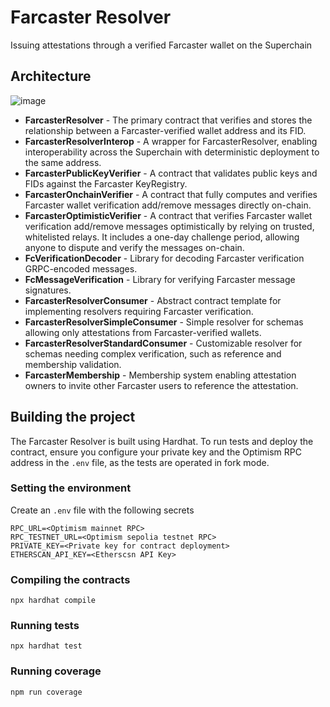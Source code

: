 # Farcaster Resolver

Issuing attestations through a verified Farcaster wallet on the Superchain

## Architecture

![image](https://github.com/user-attachments/assets/ef0e9c34-c459-41dc-bd36-87ad747e0bb6)

- **FarcasterResolver** - The primary contract that verifies and stores the relationship between a Farcaster-verified wallet address and its FID.
- **FarcasterResolverInterop** - A wrapper for FarcasterResolver, enabling interoperability across the Superchain with deterministic deployment to the same address.
- **FarcasterPublicKeyVerifier** - A contract that validates public keys and FIDs against the Farcaster KeyRegistry.
- **FarcasterOnchainVerifier** - A contract that fully computes and verifies Farcaster wallet verification add/remove messages directly on-chain.
- **FarcasterOptimisticVerifier** - A contract that verifies Farcaster wallet verification add/remove messages optimistically by relying on trusted, whitelisted relays. It includes a one-day challenge period, allowing anyone to dispute and verify the messages on-chain.
- **FcVerificationDecoder** - Library for decoding Farcaster verification GRPC-encoded messages.  
- **FcMessageVerification** - Library for verifying Farcaster message signatures.  
- **FarcasterResolverConsumer** - Abstract contract template for implementing resolvers requiring Farcaster verification.  
- **FarcasterResolverSimpleConsumer** - Simple resolver for schemas allowing only attestations from Farcaster-verified wallets.  
- **FarcasterResolverStandardConsumer** - Customizable resolver for schemas needing complex verification, such as reference and membership validation.  
- **FarcasterMembership** - Membership system enabling attestation owners to invite other Farcaster users to reference the attestation.  

## Building the project
 
The Farcaster Resolver is built using Hardhat. To run tests and deploy the contract, ensure you configure your private key and the Optimism RPC address in the `.env` file, as the tests are operated in fork mode.

### Setting the environment

Create an `.env` file with the following secrets

```
RPC_URL=<Optimism mainnet RPC>
RPC_TESTNET_URL=<Optimism sepolia testnet RPC>
PRIVATE_KEY=<Private key for contract deployment>
ETHERSCAN_API_KEY=<Etherscsn API Key>
```

### Compiling the contracts

```
npx hardhat compile
```

### Running tests

```
npx hardhat test
```

### Running coverage

```
npm run coverage
```
